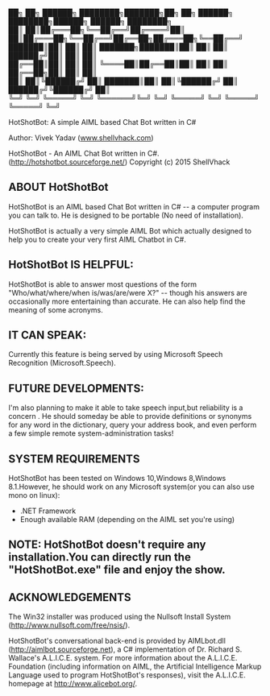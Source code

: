 

██╗  ██╗ ██████╗ ████████╗███████╗██╗  ██╗ ██████╗ ████████╗██████╗  ██████╗ ████████╗    
██║  ██║██╔═══██╗╚══██╔══╝██╔════╝██║  ██║██╔═══██╗╚══██╔══╝██╔══██╗██╔═══██╗╚══██╔══╝    
███████║██║   ██║   ██║   ███████╗███████║██║   ██║   ██║   ██████╔╝██║   ██║   ██║       
██╔══██║██║   ██║   ██║   ╚════██║██╔══██║██║   ██║   ██║   ██╔══██╗██║   ██║   ██║       
██║  ██║╚██████╔╝   ██║   ███████║██║  ██║╚██████╔╝   ██║   ██████╔╝╚██████╔╝   ██║       
╚═╝  ╚═╝ ╚═════╝    ╚═╝   ╚══════╝╚═╝  ╚═╝ ╚═════╝    ╚═╝   ╚═════╝  ╚═════╝    ╚═╝       
                                                                                          
HotShotBot: A simple AIML based Chat Bot written in C#

Author: Vivek Yadav (www.shellvhack.com)

HotShotBot - An AIML Chat Bot written in C#.
(http://hotshotbot.sourceforge.net/)
Copyright (c) 2015 ShellVhack

ABOUT HotShotBot
-----------
HotShotBot is an AIML based Chat Bot written in C# -- a computer program you can talk to.  He
is designed to be portable (No need of installation).

HotShotBot is actually a very simple AIML Bot which actually designed to help you to create
your very first AIML Chatbot in C#.

HotShotBot IS HELPFUL:
---------------------
HotShotBot is able to answer most questions of the form "Who/what/where/when 
is/was/are/were X?" -- though his answers are occasionally more
entertaining than accurate. He can also help find the meaning of some  acronyms.

IT CAN SPEAK:
------------
Currently this feature is being served by using Microsoft Speech Recognition (Microsoft.Speech).

FUTURE DEVELOPMENTS:
--------------------
I'm also planning to make it able to take speech input,but reliability is a concern .
He should someday be able to provide definitions or 
synonyms for any word in the dictionary, query your address book, and even
perform a few simple remote system-administration tasks!


SYSTEM REQUIREMENTS
-------------------
HotShotBot has been tested on Windows 10,Windows 8,Windows 8.1.However,
he should work on any Microsoft system(or you can also use mono on linux):
 - .NET Framework
 - Enough available RAM (depending on the AIML set you're using)
 

NOTE: HotShotBot doesn't require any installation.You can directly run the "HotShotBot.exe" file and enjoy the show.
----

ACKNOWLEDGEMENTS
----------------
The Win32 installer was produced using the Nullsoft Install System
(http://www.nullsoft.com/free/nsis/).

HotShotBot's conversational back-end is provided by AIMLbot.dll
(http://aimlbot.sourceforge.net), a C# implementation of Dr. Richard S.
Wallace's A.L.I.C.E. system. For more information about the A.L.I.C.E.
Foundation (including information on AIML, the Artificial Intelligence
Markup Language used to program HotShotBot's responses), visit the A.L.I.C.E.
homepage at http://www.alicebot.org/. 

